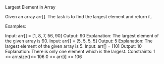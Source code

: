 Largest Element in Array

Given an array arr[]. The task is to find the largest element and return it.

Examples:

Input: arr[] = [1, 8, 7, 56, 90]
Output: 90
Explanation: The largest element of the given array is 90.
Input: arr[] = [5, 5, 5, 5]
Output: 5
Explanation: The largest element of the given array is 5.
Input: arr[] = [10]
Output: 10
Explanation: There is only one element which is the largest.
Constraints:
1 <= arr.size()<= 106
0 <= arr[i] <= 106
